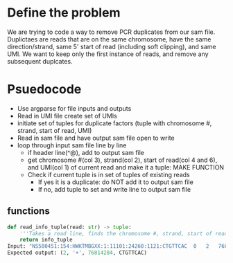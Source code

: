 # Define the problem

We are trying to code a way to remove PCR duplicates from our sam file. Duplictaes are reads that are on the same chromosome, have the same direction/strand, same 5' start of read (including soft clipping), and same UMI. We want to keep only the first instance of reads, and remove any subsequent duplcates.

# Psuedocode

- Use argparse for file inputs and outputs
- Read in UMI file create set of UMIs
- initiate set of tuples for duplicate factors (tuple with chromosome #, strand, start of read, UMI)
- Read in sam file and have output sam file open to write
- loop through input sam file line by line
    - if header line(^@), add to output sam file
    - get chromosome #(col 3), strand(col 2), start of read(col 4 and 6), and UMI(col 1) of current read and make it a tuple: MAKE FUNCTION
    - Check if current tuple is in set of tuples of existing reads
        - If yes it is a duplicate: do NOT add it to output sam file
        - If no, add tuple to set and write line to output sam file


## functions

```python
def read_info_tuple(read: str) -> tuple:
    '''Takes a read line, finds the chromosome #, strand, start of read, and UMI, and puts that information in a tuple'''
    return info_tuple
Input: "NS500451:154:HWKTMBGXX:1:11101:24260:1121:CTGTTCAC	0	2	76814284	36	71M	*	0	0	TCCACCACAATCTTACCATCCTTCCTCCAGACCACATCGCGTTCTTTGTTCAACTCACAGCTCAAGTACAA	6AEEEEEEAEEAEEEEAAEEEEEEEEEAEEAEEAAEE<EEEEEEEEEAEEEEEEEAAEEAAAEAEEAEAE/	MD:Z:71	NH:i:1	HI:i:1	NM:i:0	SM:i:36	XQ:i:40	X2:i:0	XO:Z:UU"
Expected output: (2, '+', 76814284, CTGTTCAC)
```